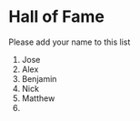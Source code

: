 # Hall of Fame
Please add your name to this list

1. Jose
2. Alex
3. Benjamin
4. Nick
5. Matthew
6.
